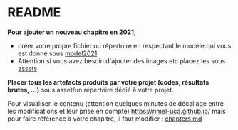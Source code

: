 # README

**Pour ajouter un nouveau chapitre en 2021**,
  - créer votre propre fichier ou répertoire en respectant le modèle qui vous est donné sous [model2021](https://github.com/RIMEL-UCA/RIMEL-UCA.github.io/blob/master/chapters/2021/Model/model2021.md)
  - Attention si vous avez besoin d'ajouter des images etc placez les sous [assets](https://github.com/RIMEL-UCA/RIMEL-UCA.github.io/tree/master/chapters/2021/assets)
  
**Placer tous les artefacts produits par votre projet (codes, résultats brutes, ...)** sous asset/un répertoire dédié à votre projet.
  
Pour visualiser le contenu (attention quelques minutes de décallage entre les modifications et leur prise en compte) https://rimel-uca.github.io/ mais pour faire référence à votre chapitre, il faut modifier : [chapters.md](https://github.com/RIMEL-UCA/RIMEL-UCA.github.io/blob/master/chapters.md)
